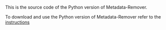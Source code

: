 This is the source code of the Python version of Metadata-Remover.

To download and use the Python version of Metadata-Remover refer to the [instructions](https://github.com/Anish-M-code/Metadata-Remover/releases/tag/v1.6)